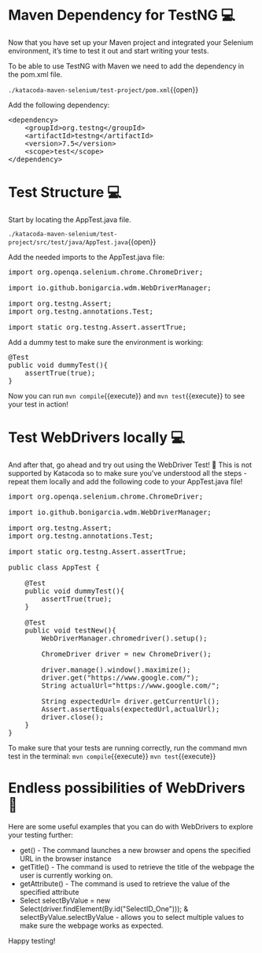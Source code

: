 # Maven Dependency for TestNG 💻

Now that you have set up your Maven project and integrated your Selenium environment, it’s time to test it out and start writing your tests. 

To be able to use TestNG with Maven we need to add the dependency in the pom.xml file.

`./katacoda-maven-selenium/test-project/pom.xml`{{open}}

Add the following dependency: 

<pre class="file" data-filename="./katacoda-maven-selenium/test-project/pom.xml" data-target="insert"  data-marker="<!--Add dependency for TestNG-->">
&lt;dependency>
    &lt;groupId>org.testng&lt;/groupId>
    &lt;artifactId>testng&lt;/artifactId>
    &lt;version>7.5&lt;/version>
    &lt;scope>test&lt;/scope>
&lt;/dependency>
</pre>

# Test Structure 💻

Start by locating the AppTest.java file.

`./katacoda-maven-selenium/test-project/src/test/java/AppTest.java`{{open}}

Add the needed imports to the AppTest.java file:

<pre class="file" data-filename="./katacoda-maven-selenium/test-project/src/test/java/AppTest.java" data-target="insert"  data-marker="//Add imports here">
import org.openqa.selenium.chrome.ChromeDriver;

import io.github.bonigarcia.wdm.WebDriverManager;

import org.testng.Assert;
import org.testng.annotations.Test;

import static org.testng.Assert.assertTrue;
</pre>



Add a dummy test to make sure the environment is working:

<pre class="file" data-filename="./katacoda-maven-selenium/test-project/src/test/java/AppTest.java" data-target="insert"  data-marker="//Add dummyTest here">
@Test
public void dummyTest(){
    assertTrue(true);
}
</pre>


Now you can run `mvn compile`{{execute}} and `mvn test`{{execute}} to see your test in action!

# Test WebDrivers locally 💻
And after that, go ahead and try out using the WebDriver Test! 🎉
This is not supported by Katacoda so to make sure you've understood all the steps - repeat them locally and add the following code to your AppTest.java file!


<pre class="file" data-target="clipboard">
import org.openqa.selenium.chrome.ChromeDriver;

import io.github.bonigarcia.wdm.WebDriverManager;

import org.testng.Assert;
import org.testng.annotations.Test;

import static org.testng.Assert.assertTrue;

public class AppTest {
    
    @Test
    public void dummyTest(){
        assertTrue(true);
    }

    @Test
    public void testNew(){
        WebDriverManager.chromedriver().setup();

        ChromeDriver driver = new ChromeDriver();

        driver.manage().window().maximize();
        driver.get("https://www.google.com/");
        String actualUrl="https://www.google.com/";

        String expectedUrl= driver.getCurrentUrl();
        Assert.assertEquals(expectedUrl,actualUrl);
        driver.close();
    }
}
</pre>

To make sure that your tests are running correctly, run the command mvn test in the terminal:
`mvn compile`{{execute}}
`mvn test`{{execute}}

# Endless possibilities of WebDrivers 🤯

Here are some useful examples that you can do with WebDrivers to explore your testing further:

* get() - The command launches a new browser and opens
the specified URL in the browser instance
* getTitle() - The command is used to retrieve the title of the webpage the user is currently working on.
* getAttribute() - The command is used to retrieve the value of the specified attribute
* Select selectByValue = new Select(driver.findElement(By.id("SelectID_One"))); & selectByValue.selectByValue - allows you to select multiple values to make sure the webpage works as expected.

Happy testing! 
